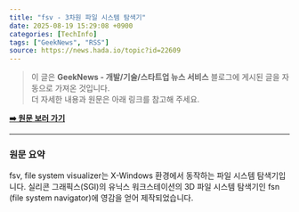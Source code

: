 ```yaml
---
title: "fsv - 3차원 파일 시스템 탐색기"
date: 2025-08-19 15:29:08 +0900
categories: [TechInfo]
tags: ["GeekNews", "RSS"]
source: https://news.hada.io/topic?id=22609
---
```

> 이 글은 **GeekNews - 개발/기술/스타트업 뉴스 서비스** 블로그에 게시된 글을 자동으로 가져온 것입니다. <br>
> 더 자세한 내용과 원문은 아래 링크를 참고해 주세요.

[**➡️ 원문 보러 가기**](https://news.hada.io/topic?id=22609)

---

### 원문 요약
fsv, file system visualizer는  X-Windows 환경에서 동작하는 파일 시스템 탐색기입니다. 실리콘 그래픽스(SGI)의 유닉스 워크스테이션의 3D 파일 시스템 탐색기인 fsn (file system navigator)에 영감을 얻어 제작되었습니다.
